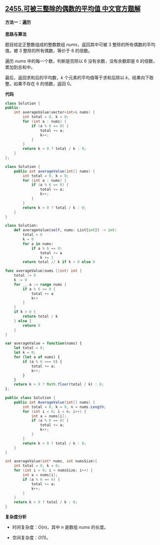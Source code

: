 ## [2455.可被三整除的偶数的平均值 中文官方题解](https://leetcode.cn/problems/average-value-of-even-numbers-that-are-divisible-by-three/solutions/100000/ke-bei-san-zheng-chu-de-ou-shu-de-ping-j-vruh)

#### 方法一：遍历

**思路与算法**

题目给定正整数组成的整数数组 $\textit{nums}$，返回其中可被 $3$ 整除的所有偶数的平均值。被 $3$ 整除的所有偶数，等价于 $6$ 的倍数。

遍历 $\textit{nums}$ 中的每一个数，判断是否除以 $6$ 没有余数，没有余数即是 $6$ 的倍数，累加到总和中。

最后，返回求和后的平均数，$k$ 个元素的平均值等于求和后除以 $k$，结果向下取整。如果不存在 $6$ 的倍数，返回 $0$。

**代码**

```C++ [sol1-C++]
class Solution {
public:
    int averageValue(vector<int>& nums) {
        int total = 0, k = 0;
        for (int a : nums) {
            if (a % 6 == 0) {
                total += a;
                k++;
            }
        }
        return k > 0 ? total / k : 0;
    }
};
```

```Java [sol1-Java]
class Solution {
    public int averageValue(int[] nums) {
        int total = 0, k = 0;
        for (int a : nums) {
            if (a % 6 == 0) {
                total += a;
                k++;
            }
        }
        return k > 0 ? total / k : 0;
    }
}
```

```Python [sol1-Python3]
class Solution:
    def averageValue(self, nums: List[int]) -> int:
        total = 0
        k = 0
        for a in nums:
            if a % 6 == 0:
                total += a
                k += 1
        return total // k if k > 0 else 0
```

```Go [sol1-Go]
func averageValue(nums []int) int {
    total := 0
    k := 0
    for _, a := range nums {
        if a % 6 == 0 {
            total += a
            k++
        }
    }
    if k > 0 {
        return total / k
    } else {
        return 0
    }
}
```

```JavaScript [sol1-JavaScript]
var averageValue = function(nums) {
    let total = 0;
    let k = 0;
    for (let a of nums) {
        if (a % 6 === 0) {
            total += a;
            k++;
        }
    }
    return k > 0 ? Math.floor(total / k) : 0;
};
```

```C# [sol1-C#]
public class Solution {
    public int AverageValue(int[] nums) {
        int total = 0, k = 0, n = nums.Length;
        for (int i = 0; i < n; i++) {
            int a = nums[i];
            if (a % 6 == 0) {
                total += a;
                k++;
            }
        }
        return k > 0 ? total / k : 0;
    }
}
```

```C [sol1-C]
int averageValue(int* nums, int numsSize){
    int total = 0, k = 0;
    for (int i = 0; i < numsSize; i++) {
        int a = nums[i];
        if (a % 6 == 0) {
            total += a;
            k++;
        }
    }
    return k > 0 ? total / k : 0;
}
```

**复杂度分析**

- 时间复杂度：$O(n)$，其中 $n$ 是数组 $\textit{nums}$ 的长度。

- 空间复杂度：$O(1)$。